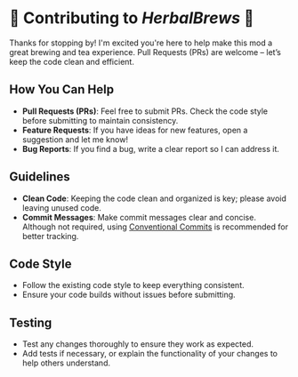 # 🍵 Contributing to *HerbalBrews* 🍵

Thanks for stopping by! I'm excited you're here to help make this mod a great brewing and tea experience. Pull Requests (PRs) are welcome – let’s keep the code clean and efficient.

## How You Can Help

- **Pull Requests (PRs)**: Feel free to submit PRs. Check the code style before submitting to maintain consistency.
- **Feature Requests**: If you have ideas for new features, open a suggestion and let me know!
- **Bug Reports**: If you find a bug, write a clear report so I can address it.

## Guidelines

- **Clean Code**: Keeping the code clean and organized is key; please avoid leaving unused code.
- **Commit Messages**: Make commit messages clear and concise. Although not required, using [Conventional Commits](https://www.conventionalcommits.org) is recommended for better tracking.

## Code Style

- Follow the existing code style to keep everything consistent.
- Ensure your code builds without issues before submitting.

## Testing

- Test any changes thoroughly to ensure they work as expected.
- Add tests if necessary, or explain the functionality of your changes to help others understand.  
